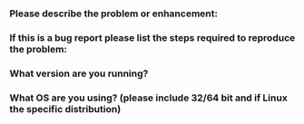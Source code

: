 ### Please describe the problem or enhancement:

### If this is a bug report please list the steps required to reproduce the problem:

### What version are you running?

### What OS are you using? (please include 32/64 bit and if Linux the specific distribution)
